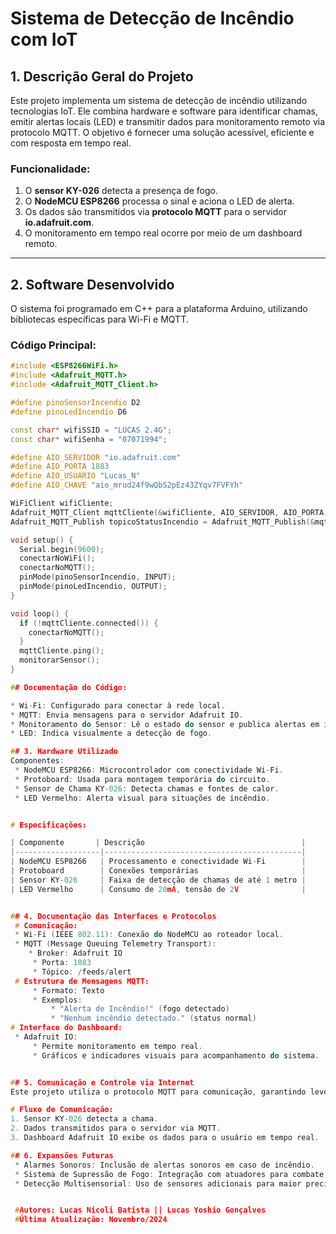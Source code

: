 # Sistema de Detecção de Incêndio com IoT

## 1. Descrição Geral do Projeto

Este projeto implementa um sistema de detecção de incêndio utilizando tecnologias IoT. Ele combina hardware e software para identificar chamas, emitir alertas locais (LED) e transmitir dados para monitoramento remoto via protocolo MQTT. O objetivo é fornecer uma solução acessível, eficiente e com resposta em tempo real.

### Funcionalidade:

1. O **sensor KY-026** detecta a presença de fogo.
2. O **NodeMCU ESP8266** processa o sinal e aciona o LED de alerta.
3. Os dados são transmitidos via **protocolo MQTT** para o servidor **io.adafruit.com**.
4. O monitoramento em tempo real ocorre por meio de um dashboard remoto.

---

## 2. Software Desenvolvido

O sistema foi programado em C++ para a plataforma Arduino, utilizando bibliotecas específicas para Wi-Fi e MQTT.

### Código Principal:

```cpp
#include <ESP8266WiFi.h>
#include <Adafruit_MQTT.h>
#include <Adafruit_MQTT_Client.h>

#define pinoSensorIncendio D2
#define pinoLedIncendio D6

const char* wifiSSID = "LUCAS 2.4G";
const char* wifiSenha = "07071994";

#define AIO_SERVIDOR "io.adafruit.com"
#define AIO_PORTA 1883
#define AIO_USUARIO "Lucas_N"
#define AIO_CHAVE "aio_mrud24f9wQbS2pEz43ZYqv7FVFYh"

WiFiClient wifiCliente;
Adafruit_MQTT_Client mqttCliente(&wifiCliente, AIO_SERVIDOR, AIO_PORTA, AIO_USUARIO, AIO_CHAVE);
Adafruit_MQTT_Publish topicoStatusIncendio = Adafruit_MQTT_Publish(&mqttCliente, AIO_USUARIO "/feeds/alert");

void setup() {
  Serial.begin(9600);
  conectarNoWiFi();
  conectarNoMQTT();
  pinMode(pinoSensorIncendio, INPUT);
  pinMode(pinoLedIncendio, OUTPUT);
}

void loop() {
  if (!mqttCliente.connected()) {
    conectarNoMQTT();
  }
  mqttCliente.ping();
  monitorarSensor();
}

## Documentação do Código:

* Wi-Fi: Configurado para conectar à rede local.
* MQTT: Envia mensagens para o servidor Adafruit IO.
* Monitoramento do Sensor: Lê o estado do sensor e publica alertas em intervalos definidos.
* LED: Indica visualmente a detecção de fogo.

## 3. Hardware Utilizado
Componentes:
 * NodeMCU ESP8266: Microcontrolador com conectividade Wi-Fi.
 * Protoboard: Usada para montagem temporária do circuito.
 * Sensor de Chama KY-026: Detecta chamas e fontes de calor.
 * LED Vermelho: Alerta visual para situações de incêndio.


# Especificações:

| Componente       | Descrição                                   |
|-------------------|--------------------------------------------|
| NodeMCU ESP8266   | Processamento e conectividade Wi-Fi        |
| Protoboard        | Conexões temporárias                       |
| Sensor KY-026     | Faixa de detecção de chamas de até 1 metro |
| LED Vermelho      | Consumo de 20mA, tensão de 2V              |


## 4. Documentação das Interfaces e Protocolos
 # Comunicação:
 * Wi-Fi (IEEE 802.11): Conexão do NodeMCU ao roteador local.
 * MQTT (Message Queuing Telemetry Transport):
    * Broker: Adafruit IO
     * Porta: 1883
     * Tópico: /feeds/alert
 # Estrutura de Mensagens MQTT:
     * Formato: Texto
     * Exemplos:
         * "Alerta de Incêndio!" (fogo detectado)
         * "Nenhum incêndio detectado." (status normal)
# Interface do Dashboard:
 * Adafruit IO:
     * Permite monitoramento em tempo real.
     * Gráficos e indicadores visuais para acompanhamento do sistema.


## 5. Comunicação e Controle via Internet
Este projeto utiliza o protocolo MQTT para comunicação, garantindo leveza e eficiência. A conectividade é mantida pela rede Wi-Fi do NodeMCU.

# Fluxo de Comunicação:
1. Sensor KY-026 detecta a chama.
2. Dados transmitidos para o servidor via MQTT.
3. Dashboard Adafruit IO exibe os dados para o usuário em tempo real.

## 6. Expansões Futuras
 * Alarmes Sonoros: Inclusão de alertas sonoros em caso de incêndio.
 * Sistema de Supressão de Fogo: Integração com atuadores para combate automático ao fogo.
 * Detecção Multisensorial: Uso de sensores adicionais para maior precisão.


 #Autores: Lucas Nicoli Batista || Lucas Yoshio Gonçalves
 #Última Atualização: Novembro/2024
```
